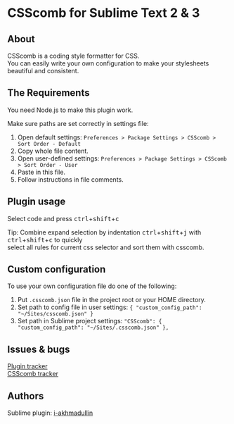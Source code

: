 # CSScomb for Sublime Text 2 & 3

## About

CSScomb is a coding style formatter for CSS.  
You can easily write your own configuration to make your stylesheets beautiful
and consistent.

## The Requirements

You need Node.js to make this plugin work.  
  
Make sure paths are set correctly in settings file:  
  
1.  Open default settings: `Preferences > Package Settings > CSScomb > Sort Order - Default`  
2.  Copy whole file content.  
3.  Open user-defined settings: `Preferences > Package Settings > CSScomb > Sort Order - User`  
4.  Paste in this file.  
5.  Follow instructions in file comments.  

## Plugin usage

Select code and press <kbd>ctrl</kbd>+<kbd>shift</kbd>+<kbd>c</kbd>  
  
Tip: Combine expand selection by indentation <kbd>ctrl</kbd>+<kbd>shift</kbd>+<kbd>j</kbd> with <kbd>ctrl</kbd>+<kbd>shift</kbd>+<kbd>c</kbd> to quickly  
select all rules for current css selector and sort them with csscomb.

## Custom configuration

To use your own configuration file do one of the following:  

1.  Put `.csscomb.json` file in the project root or your HOME directory.
2.  Set path to config file in user settings:
    `{ "custom_config_path": "~/Sites/csscomb.json" }`
3.  Set path in Sublime project settings:
    `"CSScomb": { "custom_config_path": "~/Sites/.csscomb.json" },`

## Issues & bugs

[Plugin tracker](https://github.com/csscomb/csscomb-for-sublime)    
[CSScomb tracker](https://github.com/csscomb/csscomb.js/issues)

## Authors

Sublime plugin: [i-akhmadullin](https://github.com/i-akhmadullin)
